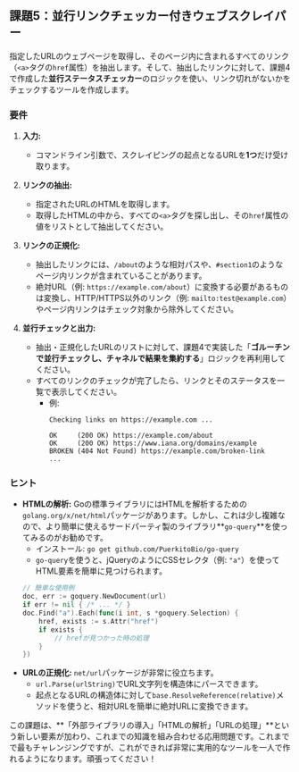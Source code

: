 
## 課題5：並行リンクチェッカー付きウェブスクレイパー

指定したURLのウェブページを取得し、そのページ内に含まれるすべてのリンク（`<a>`タグの`href`属性）を抽出します。そして、抽出したリンクに対して、課題4で作成した**並行ステータスチェッカー**のロジックを使い、リンク切れがないかをチェックするツールを作成します。

### 要件

1.  **入力:**

      * コマンドライン引数で、スクレイピングの起点となるURLを**1つ**だけ受け取ります。

2.  **リンクの抽出:**

      * 指定されたURLのHTMLを取得します。
      * 取得したHTMLの中から、すべての`<a>`タグを探し出し、その`href`属性の値をリストとして抽出してください。

3.  **リンクの正規化:**

      * 抽出したリンクには、`/about`のような相対パスや、`#section1`のようなページ内リンクが含まれていることがあります。
      * 絶対URL（例: `https://example.com/about`）に変換する必要があるものは変換し、HTTP/HTTPS以外のリンク（例: `mailto:test@example.com`）やページ内リンクはチェック対象から除外してください。

4.  **並行チェックと出力:**

      * 抽出・正規化したURLのリストに対して、課題4で実装した「**ゴルーチンで並行チェックし、チャネルで結果を集約する**」ロジックを再利用してください。
      * すべてのリンクのチェックが完了したら、リンクとそのステータスを一覧で表示してください。
          * 例:
            ```
            Checking links on https://example.com ...

            OK     (200 OK) https://example.com/about
            OK     (200 OK) https://www.iana.org/domains/example
            BROKEN (404 Not Found) https://example.com/broken-link
            ...
            ```

### ヒント

  * **HTMLの解析:** Goの標準ライブラリにはHTMLを解析するための`golang.org/x/net/html`パッケージがあります。しかし、これは少し複雑なので、より簡単に使えるサードパーティ製のライブラリ\*\*`go-query`\*\*を使ってみるのがお勧めです。
      * インストール: `go get github.com/PuerkitoBio/go-query`
      * `go-query`を使うと、jQueryのようにCSSセレクタ（例: `"a"`）を使ってHTML要素を簡単に見つけられます。
    <!-- end list -->
    ```go
    // 簡単な使用例
    doc, err := goquery.NewDocument(url)
    if err != nil { /* ... */ }
    doc.Find("a").Each(func(i int, s *goquery.Selection) {
        href, exists := s.Attr("href")
        if exists {
            // hrefが見つかった時の処理
        }
    })
    ```
  * **URLの正規化:** `net/url`パッケージが非常に役立ちます。
      * `url.Parse(urlString)`でURL文字列を構造体にパースできます。
      * 起点となるURLの構造体に対して`base.ResolveReference(relative)`メソッドを使うと、相対URLを簡単に絶対URLに変換できます。

この課題は、\*\*「外部ライブラリの導入」「HTMLの解析」「URLの処理」\*\*という新しい要素が加わり、これまでの知識を組み合わせる応用問題です。これまでで最もチャレンジングですが、これができれば非常に実用的なツールを一人で作れるようになります。頑張ってください！